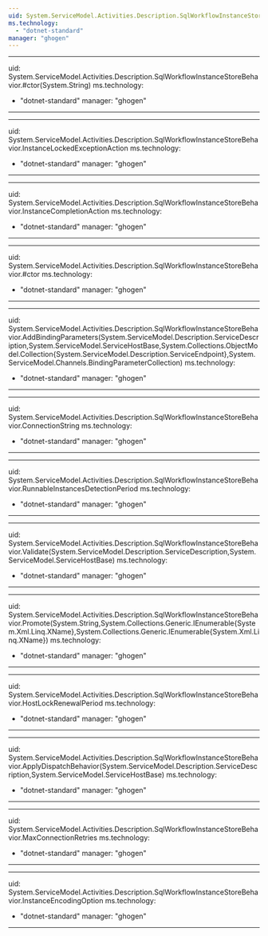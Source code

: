 ```yaml
---
uid: System.ServiceModel.Activities.Description.SqlWorkflowInstanceStoreBehavior
ms.technology: 
  - "dotnet-standard"
manager: "ghogen"
---
```


---
uid: System.ServiceModel.Activities.Description.SqlWorkflowInstanceStoreBehavior.#ctor(System.String)
ms.technology: 
  - "dotnet-standard"
manager: "ghogen"
---

---
uid: System.ServiceModel.Activities.Description.SqlWorkflowInstanceStoreBehavior.InstanceLockedExceptionAction
ms.technology: 
  - "dotnet-standard"
manager: "ghogen"
---

---
uid: System.ServiceModel.Activities.Description.SqlWorkflowInstanceStoreBehavior.InstanceCompletionAction
ms.technology: 
  - "dotnet-standard"
manager: "ghogen"
---

---
uid: System.ServiceModel.Activities.Description.SqlWorkflowInstanceStoreBehavior.#ctor
ms.technology: 
  - "dotnet-standard"
manager: "ghogen"
---

---
uid: System.ServiceModel.Activities.Description.SqlWorkflowInstanceStoreBehavior.AddBindingParameters(System.ServiceModel.Description.ServiceDescription,System.ServiceModel.ServiceHostBase,System.Collections.ObjectModel.Collection{System.ServiceModel.Description.ServiceEndpoint},System.ServiceModel.Channels.BindingParameterCollection)
ms.technology: 
  - "dotnet-standard"
manager: "ghogen"
---

---
uid: System.ServiceModel.Activities.Description.SqlWorkflowInstanceStoreBehavior.ConnectionString
ms.technology: 
  - "dotnet-standard"
manager: "ghogen"
---

---
uid: System.ServiceModel.Activities.Description.SqlWorkflowInstanceStoreBehavior.RunnableInstancesDetectionPeriod
ms.technology: 
  - "dotnet-standard"
manager: "ghogen"
---

---
uid: System.ServiceModel.Activities.Description.SqlWorkflowInstanceStoreBehavior.Validate(System.ServiceModel.Description.ServiceDescription,System.ServiceModel.ServiceHostBase)
ms.technology: 
  - "dotnet-standard"
manager: "ghogen"
---

---
uid: System.ServiceModel.Activities.Description.SqlWorkflowInstanceStoreBehavior.Promote(System.String,System.Collections.Generic.IEnumerable{System.Xml.Linq.XName},System.Collections.Generic.IEnumerable{System.Xml.Linq.XName})
ms.technology: 
  - "dotnet-standard"
manager: "ghogen"
---

---
uid: System.ServiceModel.Activities.Description.SqlWorkflowInstanceStoreBehavior.HostLockRenewalPeriod
ms.technology: 
  - "dotnet-standard"
manager: "ghogen"
---

---
uid: System.ServiceModel.Activities.Description.SqlWorkflowInstanceStoreBehavior.ApplyDispatchBehavior(System.ServiceModel.Description.ServiceDescription,System.ServiceModel.ServiceHostBase)
ms.technology: 
  - "dotnet-standard"
manager: "ghogen"
---

---
uid: System.ServiceModel.Activities.Description.SqlWorkflowInstanceStoreBehavior.MaxConnectionRetries
ms.technology: 
  - "dotnet-standard"
manager: "ghogen"
---

---
uid: System.ServiceModel.Activities.Description.SqlWorkflowInstanceStoreBehavior.InstanceEncodingOption
ms.technology: 
  - "dotnet-standard"
manager: "ghogen"
---
